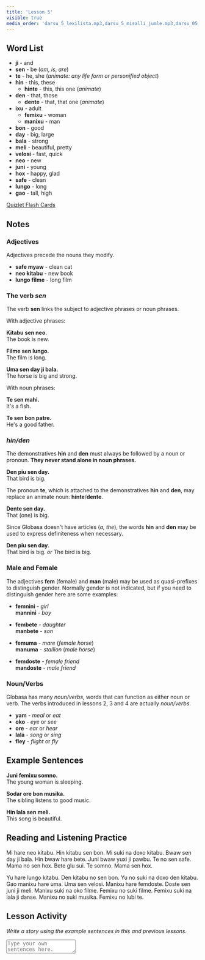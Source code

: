 ```yaml
---
title: 'Lesson 5'
visible: true
media_order: 'darsu_5_lexilista.mp3,darsu_5_misalli_jumle.mp3,darsu_05_doxoli_abyasa.mp3'
---
```


## Word List

* **ji** - and
* **sen** - be (_am, is, are_)
* **te** - he, she (_animate: any life form or personified object_)
* **hin** - this, these
  * **hinte** - this, this one (_animate_)
* **den** - that, those
  * **dente** - that, that one (_animate_)
* **ixu** - adult
  * **femixu** - woman
  * **manixu** - man
* **bon** - good
* **day** - big, large
* **bala** - strong
* **meli** - beautiful, pretty
* **velosi** - fast, quick
* **neo** - new
* **juni** - young
* **hox** - happy, glad
* **safe** - clean
* **lungo** - long 
* **gao** - tall, high

[Quizlet Flash Cards](https://quizlet.com/556030832/globasa-101-lesson-5-flash-cards/)

## Notes

### Adjectives

Adjectives precede the nouns they modify.

* **safe myaw** - clean cat
* **neo kitabu** - new book
* **lungo filme** - long film

### The verb _sen_

The verb **sen** links the subject to adjective phrases or noun phrases.

With adjective phrases: 

**Kitabu sen neo.**  
The book is new.

**Filme sen lungo.**   
The film is long.

**Uma sen day ji bala.**  
The horse is big and strong.

With noun phrases:

**Te sen mahi.**  
It's a fish.

**Te sen bon patre.**  
He's a good father. 

### _hin/den_

The demonstratives **hin** and **den** must always be followed by a noun or pronoun. **They never stand alone in noun phrases.** 

**Den piu sen day.**  
That bird is big.

The pronoun **te**, which is attached to the demonstratives **hin** and **den**, may replace an animate noun: **hinte**/**dente**.

**Dente sen day.**  
That (one) is big. 

Since Globasa doesn't have articles (_a, the_), the words **hin** and **den** may be used to express definiteness when necessary. 

**Den piu sen day.**  
That bird is big. _or_ The bird is big. 
 
### Male and Female

The adjectives **fem** (female) and **man** (male) may be used as quasi-prefixes to distinguish gender. Normally gender is not indicated, but if you need to distinguish gender here are some examples:

* **femnini** - _girl_  
**mannini** - _boy_

* **fembete** - _daughter_  
**manbete** - _son_

* **femuma** - _mare_ (_female horse_)  
**manuma** - _stallion_ (_male horse_)

* **femdoste** - _female friend_  
**mandoste** - _male friend_ 

### Noun/Verbs

Globasa has many _noun/verbs_, words that can function as either noun or verb. The verbs introduced in lessons 2, 3 and 4 are actually _noun/verbs_. 

* **yam** - _meal_ or _eat_
* **oko** - _eye_ or _see_
* **ore** - _ear_ or _hear_
* **lala** - _song_ or _sing_
* **fley** - _flight_ or _fly_

## Example Sentences

**Juni femixu somno.**  
The young woman is sleeping.

**Sodar ore bon musika.**  
The sibling listens to good music.

**Hin lala sen meli.**  
This song is beautiful.

## Reading and Listening Practice

Mi hare neo kitabu. Hin kitabu sen bon. Mi suki na doxo kitabu. Bwaw sen day ji bala. Hin bwaw hare bete. Juni bwaw yuxi ji pawbu. Te no sen safe. Mama no sen hox. Bete glu sui. Te somno. Mama sen hox. 

Yu hare lungo kitabu. Den kitabu no sen bon. Yu no suki na doxo den kitabu. Gao manixu hare uma. Uma sen velosi. Manixu hare femdoste. Doste sen juni ji meli. Manixu suki na oko filme. Femixu no suki filme. Femixu suki na lala ji danse. Manixu no suki musika. Femixu no lubi te.

## Lesson Activity

_Write a story using the example sentences in this and previous lessons._

<textarea width="100%" spellcheck="false" placeholder="Type your own sentences here."></textarea>